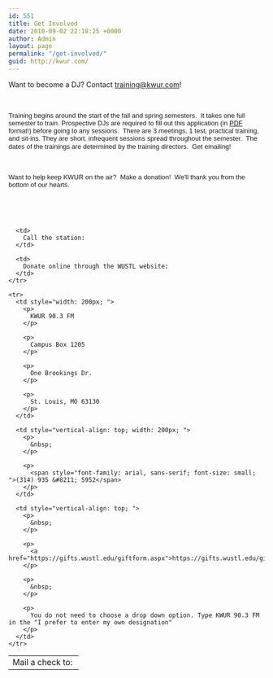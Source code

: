 ```yaml
---
id: 551
title: Get Involved
date: 2010-09-02 22:18:25 +0000
author: Admin
layout: page
permalink: "/get-involved/"
guid: http://kwur.com/
---
```

<div class="pf-content">
  <p>
    Want to become a DJ? Contact <a href="mailto:training@kwur.com">training@kwur.com</a>!
  </p>
  
  <p>
    &nbsp;
  </p>
  
  <p>
    <span style="background-color: rgba(255, 255, 255, 0.917969); font-family: arial, sans-serif; font-size: 13px; ">Training begins around the start of the fall and spring semesters. &nbsp;It takes one full semester to train. Prospective DJs are required to fill out this application (in <a href="http://kwur.com/wp-content/uploads/2017/01/kwur-application-2017.pdf">PDF</a> format!) before going to any sessions. &nbsp;There are 3&nbsp;meetings, 1 test, practical training, and sit-ins. They are short, infrequent sessions spread throughout the semester. &nbsp;The dates of</span><span style="background-color: rgba(255, 255, 255, 0.921569); font-size: 13px;">&nbsp;</span><span style="background-color: rgba(255, 255, 255, 0.917969); font-family: arial, sans-serif; font-size: 13px; ">the trainings are determined by the training directors. &nbsp;Get emailing!</span>
  </p>
  
  <p>
    &nbsp;
  </p>
  
  <p>
    <span style="background-color: rgba(255, 255, 255, 0.917969); font-family: arial, sans-serif; font-size: 13px; ">Want to help keep KWUR on the air? &nbsp;Make a donation! &nbsp;We'll thank you from the bottom of our hearts.</span>
  </p>
  
  <p>
    &nbsp;
  </p>
  
  <p>
    &nbsp;
  </p>
  
  <table>
    <tr>
      <td>
        Mail a check to:&nbsp;
      </td>
      
      <td>
        Call the station:
      </td>
      
      <td>
        Donate online through the WUSTL website:
      </td>
    </tr>
    
    <tr>
      <td style="width: 200px; ">
        <p>
          KWUR 90.3 FM
        </p>
        
        <p>
          Campus Box 1205
        </p>
        
        <p>
          One Brookings Dr.
        </p>
        
        <p>
          St. Louis, MO 63130
        </p>
      </td>
      
      <td style="vertical-align: top; width: 200px; ">
        <p>
          &nbsp;
        </p>
        
        <p>
          <span style="font-family: arial, sans-serif; font-size: small; ">(314) 935 &#8211; 5952</span>
        </p>
      </td>
      
      <td style="vertical-align: top; ">
        <p>
          &nbsp;
        </p>
        
        <p>
          <a href="https://gifts.wustl.edu/giftform.aspx">https://gifts.wustl.edu/giftform.aspx</a>
        </p>
        
        <p>
          &nbsp;
        </p>
        
        <p>
          You do not need to choose a drop down option. Type KWUR 90.3 FM in the "I prefer to enter my own designation"
        </p>
      </td>
    </tr>
  </table>
  
  <p>
    &nbsp;
  </p>
</div>